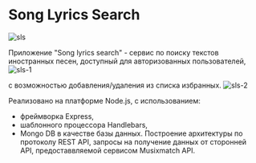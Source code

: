 # Song Lyrics Search

![sls](https://user-images.githubusercontent.com/74065243/108002899-0caf6980-7002-11eb-9a6a-9aaa31ec3365.png)

Приложение "Song lyrics search" - сервис по поиску текстов иностранных песен, доступный для авторизованных пользователей,
![sls-1](https://user-images.githubusercontent.com/74065243/108002900-0d480000-7002-11eb-96b1-0a10e8a8a027.gif)

с возможностью добавления/удаления из списка избранных.
![sls-2](https://user-images.githubusercontent.com/74065243/108002903-0de09680-7002-11eb-8266-b659e6c45ce3.gif)

Реализовано на платформе Node.js, 
с использованием:
- фреймворка Express,
- шаблонного процессора Handlebars,
- Mongo DB в качестве базы данных.
Построение архитектуры по протоколу REST API, запросы на получение данных от сторонней API, предоставвляемой сервисом Musixmatch API.
